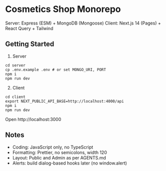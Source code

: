 # Cosmetics Shop Monorepo

Server: Express (ESM) + MongoDB (Mongoose)
Client: Next.js 14 (Pages) + React Query + Tailwind

## Getting Started

1) Server

```
cd server
cp .env.example .env # or set MONGO_URI, PORT
npm i
npm run dev
```

2) Client

```
cd client
export NEXT_PUBLIC_API_BASE=http://localhost:4000/api
npm i
npm run dev
```

Open http://localhost:3000

## Notes
- Coding: JavaScript only, no TypeScript
- Formatting: Prettier, no semicolons, width 120
- Layout: Public and Admin as per AGENTS.md
- Alerts: build dialog-based hooks later (no window.alert)
